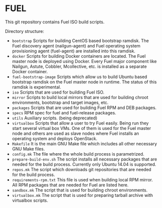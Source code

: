 FUEL
====

This git repository contains Fuel ISO build scripts.

Directory structure:
- ```bootstrap```
  Scripts for building CentOS based bootstrap ramdisk. The Fuel discovery
  agent (nailgun-agent) and Fuel operating system provisioning agent (fuel-agent)
  are installed into this ramdisk.
- ```docker```
  Scripts for building Docker containers are located. The Fuel
  master node is deployed using Docker. Every Fuel major component like Nailgun, Astute,
  Cobbler, Mcollective, etc. is installed as a separate Docker container.
- ```fuel-bootstrap-image```
  Scripts which allow us to build Ubuntu based bootstrap ramdisk on the
  Fuel master node in runtime. The status of this ramdisk is experimental.
- ```iso```
  Scripts that are used for building Fuel ISO.
- ```mirror```
  Scripts to build local mirrors that are used for building chroot environments, bootstrap and
  target images, etc.
- ```packages```
  Scripts that are used for building Fuel RPM and DEB packages.
- ```specs```
  RPM spec for fuel and fuel-release packages.
- ```utils```
  Auxiliary scripts. (being deprecated)
- ```virtualbox```
  Scripts that allow a user to try Fuel easily. Being run they start several virtual box
  VMs. One of them is used for the Fuel master node and others are used as slave nodes
  where Fuel installs an operating system and deploys OpenStack.
- ```Makefile```
  It is the main GNU Make file which includes all other necessary GNU Make files.
- ```config.mk```
  The file where the whole build process is parametrized.
- ```prepare-build-env.sh```
  The script installs all necessary packages that are needed for the build process. Currently
  only Ubuntu 14.04 is supported.
- ```repos.mk```
  The script which downloads git repositories that are needed for the build process.
- ```requirements-rpm.txt```
  This file is used when building local RPM mirror. All RPM packages that are needed for Fuel
  are listed here.
- ```sandbox.mk```
  The script that is used for building chroot environments.
- ```virtualbox.mk```
  The script that is used for preparing tarball archive with virtualbox scripts.
